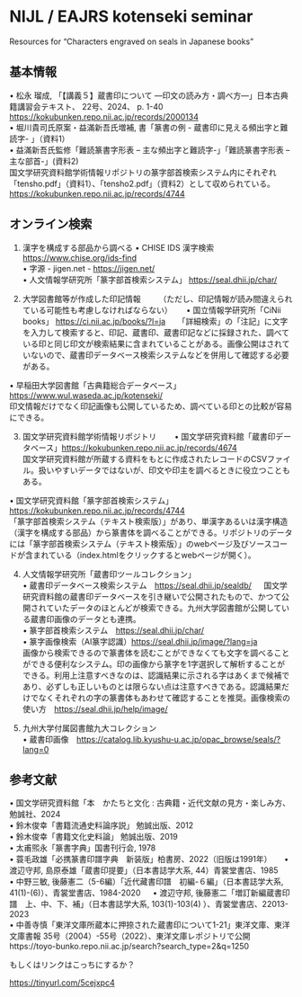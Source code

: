 # NIJL / EAJRS kotenseki seminar 
Resources for “Characters engraved on seals in Japanese books”

## 基本情報
•	松永 瑠成, 「【講義５】蔵書印について ―印文の読み方・調べ方―」日本古典籍講習会テキスト、 22号、2024、 p. 1-40　https://kokubunken.repo.nii.ac.jp/records/2000134   
•	堀川貴司⽒原案・益滿新吾⽒増補, 書「篆書の例 - 蔵書印に見える頻出字と難読字- 」（資料1）  
•	益滿新吾⽒監修「難読篆書字形表 – 主な頻出字と難読字-」「難読篆書字形表 – 主な部首-」(資料2)   
国文学研究資料館学術情報リポジトリの篆字部首検索システム内にそれぞれ「tensho.pdf」（資料1）、「tensho2.pdf」（資料2）として収められている。https://kokubunken.repo.nii.ac.jp/records/4744  

## オンライン検索
1. 漢字を構成する部品から調べる
•	CHISE IDS 漢字検索　https://www.chise.org/ids-find  
•	字源 - jigen.net - https://jigen.net/  
•	人文情報学研究所「篆字部首検索システム」 https://seal.dhii.jp/char/  

3. 大学図書館等が作成した印記情報　　
（ただし、印記情報が読み間違えられている可能性も考慮しなければならない）　　
•	国立情報学研究所「CiNii books」 https://ci.nii.ac.jp/books/?l=ja  　 
「詳細検索」の「注記」に文字を入力して検索すると、印記、蔵書印、蔵書印記などに採録された、調べている印と同じ印文が検索結果に含まれていることがある。画像公開はされていないので、蔵書印データベース検索システムなどを併用して確認する必要がある。

•	早稲田大学図書館「古典籍総合データベース」https://www.wul.waseda.ac.jp/kotenseki/   
印文情報だけでなく印記画像も公開しているため、調べている印との比較が容易にできる。　　

3. 国文学研究資料館学術情報リポジトリ　　
•	国文学研究資料館「蔵書印データベース」https://kokubunken.repo.nii.ac.jp/records/4674  
国文学研究資料館が所蔵する資料をもとに作成されたレコードのCSVファイル。扱いやすいデータではないが、印文や印主を調べるときに役立つこともある。

•	国文学研究資料館「篆字部首検索システム」　https://kokubunken.repo.nii.ac.jp/records/4744  
「篆字部首検索システム（テキスト検索版）」があり、単漢字あるいは漢字構造（漢字を構成する部品）から篆書体を調べることができる。リポジトリのデータには「篆字部首検索システム（テキスト検索版）」のwebページ及びソースコードが含まれている（index.htmlをクリックするとwebページが開く）。  

4. 人文情報学研究所「蔵書印ツールコレクション」  
•	蔵書印データベース検索システム　https://seal.dhii.jp/sealdb/  　
国文学研究資料館の蔵書印データベースを引き継いで公開されたもので、かつて公開されていたデータのほとんどが検索できる。九州大学図書館が公開している蔵書印画像のデータとも連携。  
•	篆字部首検索システム　https://seal.dhii.jp/char/  
•	篆字画像検索（AI篆字認識）https://seal.dhii.jp/image/?lang=ja  
画像から検索できるので篆書体を読むことができなくても文字を調べることができる便利なシステム。印の画像から篆字を1字選択して解析することができる。利用上注意すべきなのは、認識結果に示される字はあくまで候補であり、必ずしも正しいものとは限らない点は注意すべきである。認識結果だけでなくそれぞれの字の篆書体もあわせて確認することを推奨。画像検索の使い方　https://seal.dhii.jp/help/image/    　　　

5. 九州大学付属図書館九大コレクション  
•	蔵書印画像　https://catalog.lib.kyushu-u.ac.jp/opac_browse/seals/?lang=0  

## 参考文献
•	国文学研究資料館「本　かたちと文化 : 古典籍・近代文献の見方・楽しみ方、勉誠社、2024  
•	鈴木俊幸「書籍流通史料論序説」 勉誠出版、2012  
•	鈴木俊幸「書籍文化史料論」 勉誠出版、2019  
•	太甫煕永「篆書字典」国書刊行会, 1978  
•	蓑毛政雄「必携篆書印譜字典　新装版」柏書房、2022（旧版は1991年）  　
•	渡辺守邦, 島原泰雄「蔵書印提要」（日本書誌学大系, 44）青裳堂書店、1985  
•	中野三敏, 後藤憲二（5-6編）「近代藏書印譜　初編-６編」（日本書誌学大系, 41(1)-(6)）、青裳堂書店、1984-2020  　
•	渡辺守邦, 後藤憲二「増訂新編蔵書印譜　上、中、下、補」（日本書誌学大系, 103(1)-103(4) ）、青裳堂書店、22013-2023  
•	中善寺慎「東洋文庫所蔵本に押捺された蔵書印について1-21」東洋文庫、東洋文庫書報 35号（2004）-55号（2022）、東洋文庫レポジトリで公開https://toyo-bunko.repo.nii.ac.jp/search?search_type=2&q=1250  

もしくはリンクはこっちにするか？

https://tinyurl.com/5cejxpc4
